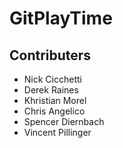 # GitPlayTime

## Contributers
* Nick Cicchetti
* Derek Raines
* Khristian Morel
* Chris Angelico
* Spencer Diernbach
* Vincent Pillinger
